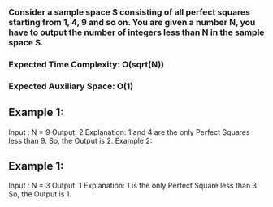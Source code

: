 ### Consider a sample space S consisting of all perfect squares starting from 1, 4, 9 and so on. You are given a number N, you have to output the number of integers less than N in the sample space S.

### Expected Time Complexity: O(sqrt(N))
### Expected Auxiliary Space: O(1)

## Example 1:

Input :
N = 9
Output:
2
Explanation:
1 and 4 are the only Perfect Squares
less than 9. So, the Output is 2.
Example 2:

## Example 1:

Input :
N = 3
Output:
1
Explanation:
1 is the only Perfect Square
less than 3. So, the Output is 1.
